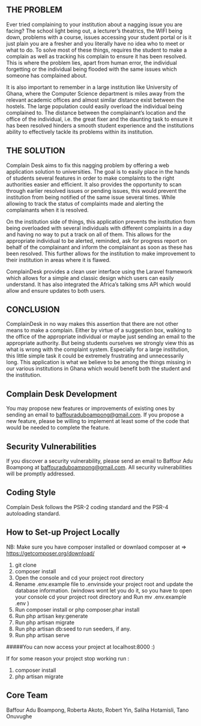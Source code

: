 THE PROBLEM
----------------------------

Ever tried complaining to your institution about a nagging issue you are facing? The school light being out, a lecturer’s theatrics, the WIFI being down, problems with a course, issues accessing your student portal or is it just plain you are a fresher and you literally have no idea who to meet or what to do. To solve most of these things, requires the student to make a complain as well as tracking his complain to ensure it has been resolved. This is where the problem lies, apart from human error, the individual forgetting or the individual being flooded with the same issues which someone has complained about. 

It is also important to remember in a large institution like University of Ghana, where the Computer Science department is miles away from the relevant academic offices and almost similar distance exist between the hostels. The large population could easily overload the individual being complained to. The distance between the complainant’s location and the office of the individual, i.e. the great fixer and the daunting task to ensure it has been resolved hinders a smooth student experience and the institutions ability to effectively tackle its problems within its institution. 



THE SOLUTION
----------------------------

Complain Desk aims to fix this nagging problem by offering a web application solution to universities. The goal is to easily place in the hands of students several features in order to make complaints to the right authorities easier and efficient. It also provides the opportunity to scan through earlier resolved issues or pending issues, this would prevent the institution from being notified of the same issue several times. While allowing to track the status of complaints made and alerting the complainants when it is resolved.

On the institution side of things, this application prevents the institution from being overloaded with several individuals with different complaints in a day and having no way to put a track on all of them. This allows for the appropriate individual to be alerted, reminded, ask for progress report on behalf of the complainant and inform the complainant as soon as these has been resolved.  This further allows for the institution to make improvement to their institution in areas where it is flawed.

ComplainDesk provides a clean user interface using the Laravel framework which allows for a simple and classic design which users can easily understand. It has also integrated the Africa’s talking sms API which would allow and ensure updates to both users.



CONCLUSION
----------------------------
ComplainDesk in no way makes this assertion that there are not other means to make a complain. Either by virtue of a suggestion box, walking to the office of the appropriate individual or maybe just sending an email to the appropriate authority. But being students ourselves we strongly view this as what is wrong with the complaint system. Especially for a large institution, this little simple task it could be extremely frustrating and unnecessarily long. This application is what we believe to be among the things missing in our various institutions in Ghana which would benefit both the student and the institution.



Complain Desk Development
----------------------------------------------
You may propose new features or improvements of existing ones by sending an email to baffouraduboampong@gmail.com. 
If you propose a new feature, please be willing to implement at least some of the code that would be needed to complete the feature.



Security Vulnerabilities
----------------------------------------------
If you discover a security vulnerability, please send an email to Baffour Adu Boampong at baffouraduboampong@gmail.com. 
All security vulnerabilities will be promptly addressed.



Coding Style
----------------------------------------------
Complain Desk follows the PSR-2 coding standard and the PSR-4 autoloading standard.



How to Set-up Project Locally
--------------------------------

NB: Make sure you have composer installed or downlaod composer at => https://getcomposer.org/download/

1. git clone <repo url>
2. composer install
3. Open the console and cd your project root directory
4. Rename .env.example file to .envinside your project root and update the database information. 
    (windows wont let you do it, so you have to open your console cd your project root directory and Run mv .env.example .env )
5. Run composer install or php composer.phar install
6. Run php artisan key:generate
7. Run php artisan migrate
8. Run php artisan db:seed to run seeders, if any.
9. Run php artisan serve

#####You can now access your project at localhost:8000 :)

If for some reason your project stop working run :
1. composer install
2. php artisan migrate



Core Team
-------------------------
Baffour Adu Boampong, 
Roberta Akoto,
Robert Yin,
Saliha Hotamisli,
Tano Onuvughe